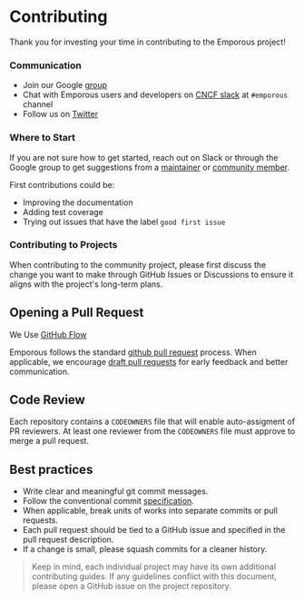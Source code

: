 # Contributing

Thank you for investing your time in contributing to the Emporous project!

### Communication

- Join our Google [group](https://groups.google.com/g/emporous)
- Chat with Emporous users and developers on [CNCF slack](https://slack.cncf.io/) at `#emporous` channel
- Follow us on [Twitter](https://twitter.com/Emporous) 

### Where to Start

If you are not sure how to get started, reach out on Slack or through the Google group to get suggestions from a [maintainer](https://github.com/emporous/.github/blob/main/peribolos.yaml) or [community member](https://github.com/emporous/.github/blob/main/peribolos.yaml).

First contributions could be:

- Improving the documentation
- Adding test coverage
- Trying out issues that have the label `good first issue`

### Contributing to Projects

When contributing to the community project, please first discuss the change you want to make through GitHub Issues or Discussions to ensure it aligns with the project's long-term plans.

## Opening a Pull Request

We Use [GitHub Flow](https://docs.github.com/en/get-started/quickstart/github-flow)

Emporous follows the standard [github pull request](https://help.github.com/articles/about-pull-requests/) process.
When applicable, we encourage [draft pull requests](https://docs.github.com/en/pull-requests/collaborating-with-pull-requests/proposing-changes-to-your-work-with-pull-requests/changing-the-stage-of-a-pull-request) for early feedback and better communication.

## Code Review

Each repository contains a `CODEOWNERS` file that will enable auto-assigment of PR reviewers. 
At least one reviewer from the `CODEOWNERS` file must approve to merge a pull request.

## Best practices

- Write clear and meaningful git commit messages.
- Follow the conventional commit [specification](https://www.conventionalcommits.org/en/v1.0.0/).
- When applicable, break units of works into separate commits or pull requests.
- Each pull request should be tied to a GitHub issue and specified in the pull request description.
- If a change is small, please squash commits for a cleaner history.

> Keep in mind, each individual project may have its own additional contributing guides. If any guidelines conflict with this document, please open a GitHub issue on the project repository.
